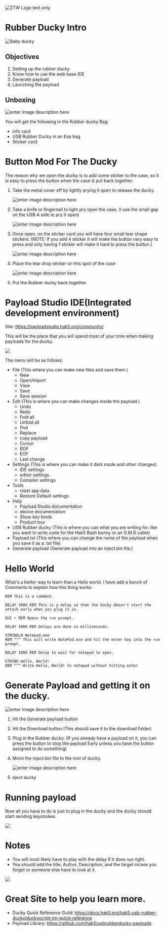 ![ZTW Logo text only](../Assets/ZTW_Logos_Text_only_light_wo_TL_500x185.png)

# Rubber Ducky Intro

![Baby ducky](../Assets/Intro_to_Rubber_ducky/baby_ducky_200x200.png)

## Objectives 

1. Setting up the rubber ducky
2. Know how to use the web base IDE
3. Generate payload 
4. Launching the payload

## Unboxing

![enter image description here](../Assets/Intro_to_Rubber_ducky/Screenshot_2024-01-26_150431.png)

You will get the following in the Rubber ducky Bag:

- info card
- USB Rubber Ducky in an Esp bag
- Sticker card

# Button Mod For The Ducky

The reason why we open the ducky is to add some sticker to the case, so it is
easy to press the button when the case is put back together.

1. Take the metal cover off by lightly prying it open to release the ducky.

   ![enter image description here](../Assets/Intro_to_Rubber_ducky/Screenshot_2024-01-26_150513.png)

2. Take a knife or fingernail to light pry open the case. (I use the small gap
   on the USB A side to pry it open)

   ![enter image description here](../Assets/Intro_to_Rubber_ducky/Screenshot_2024-01-26_150500.png)

3. Once open, on the sticker card you will have four small tear shape stickers.
   (NOTE: If you add 4 sticker it will make the button very easy to press and
   only having 1 sticker will make it hard to press the button.)

   ![enter image description here](../Assets/Intro_to_Rubber_ducky/Screenshot_2024-01-26_150538.png)

4. Place the tear drop sticker on this spot of the case

   ![enter image description here](../Assets/Intro_to_Rubber_ducky/Screenshot_2024-01-26_150558.png)

5. Put the Rubber ducky back together.


# Payload Studio IDE(Integrated development environment)
Site: https://payloadstudio.hak5.org/community/

This will be the place that you will spend most of your time when making payloads for the ducky.

![](../Assets/Intro_to_Rubber_ducky/Screenshot_2024-01-26_155329.png)

The menu will be as follows:

- File (This where you can make new files and save them.)
  -	New
  - Open/Import
  - View
  - Save
  - Save session
- Edit (This is where you can make changes inside the payload.)
	- Undo
	- Redo
	- Fold all
	- Unfold all
	- find
	- Replace
	- copy payload
	- Cursor
	- BOF
	- EOF
	- Last change
- Settings (This is where you can make it dark mode and other changes)
	- IDE settings
	- editor settings
	- Compiler settings
- Tools
	- reset app data
	- Restore Default settings
- Help
	- Payload Studio documentation
	- device documentation
	- Show key binds
	- Product tour
- USB Rubber ducky (This is where you can what you are writing for. like you
  want to write code for the Hak5 Bash bunny or an O.M.G cable)
- Payload.txt (This where you can change the name of the payload when you save
  it as a .txt file)
- Generate payload (Generate payload into an inject.bin file.)

# Hello World

What's a better way to learn than a Hello world.
I have add a bunch of Comments to explain how this thing works

```duckyscript
REM This is a comment.

DELAY 3000 REM This is a delay so that the ducky doesn't start the attack early when you plug it in.

GUI r REM Opens the run prompt.

DELAY 1000 REM Delays are done in milliseconds.

STRINGLN Notepad.exe
REM ^^^ This will write NotePad.exe and hit the enter key into the run prompt.

DELAY 1000 REM Delay to wait for notepad to open.

STRING Hello, World!
REM ^^^ Write Hello, World! to notepad without hitting enter
```

# Generate Payload and getting it on the ducky.

   ![enter image description here](../Assets/Intro_to_Rubber_ducky/Screenshot_2024-02-13_101649.png)

1. Hit the Generate payload button
2. Hit the Download button (This should save it to the download folder)
3. Plug in the Rubber ducky. (If you already have a payload on it, you can
   press the button to stop the payload Early unless you have the button
   assigned to do something)
4. Move the inject.bin file to the root of ducky.

   ![enter image description here](../Assets/Intro_to_Rubber_ducky/Screenshot_2024-01-26_150707.png)

5. eject ducky

# Running payload

Now all you have to do is just to plug in the ducky and the ducky should start
sending keystrokes.

![](../Assets/Intro_to_Rubber_ducky/Screenshot_2024-01-26_150640.png)

# Notes
- You will most likely have to play with the delay if it does run right.
- You should add the title, Author, Description, and the target incase you
  forgot or someone else have to look at it.

![](../Assets/Intro_to_Rubber_ducky/Screenshot_2024-01-26_155329.png)

# Great Site to help you learn more.

* Ducky Quick Reference Guild: https://docs.hak5.org/hak5-usb-rubber-ducky/duckyscript-tm-quick-reference
* Payload Library: https://github.com/hak5/usbrubberducky-payloads
